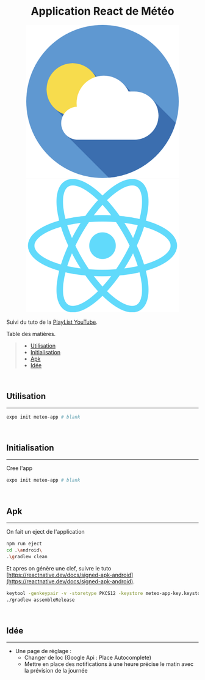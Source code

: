 <h1 align="center">Application React de Météo</h1>

<p align="center">
    <a target="_blank"><img src="./assets/meteo-logo.png" width="400"></a>
    <a target="_blank"><img src="./assets/react-icon.svg.png" width="400"></a>
</p>

Suivi du tuto de la [PlayList YouTube](https://youtu.be/jte3AQRPj_8).


Table des matières.
> * [Utilisation](#Utilisation)
> * [Initialisation](#Initialisation)
> * [Apk](#Apk)
> * [Idée](#Idée)


&nbsp;
## Utilisation
---

```bash
expo init meteo-app # blank
```


&nbsp;
## Initialisation
---

Cree l'app
```bash
expo init meteo-app # blank
```


&nbsp;
## Apk
---

On fait un eject de l'application
```bash
npm run eject
cd .\android\
.\gradlew clean
```

Et apres on génère une clef, suivre le tuto [https://reactnative.dev/docs/signed-apk-android](https://reactnative.dev/docs/signed-apk-android).
```bash
keytool -genkeypair -v -storetype PKCS12 -keystore meteo-app-key.keystore -alias meteo-app -keyalg RSA -keysize 2048 -validity 10000
./gradlew assembleRelease
```


&nbsp;
## Idée
---

- Une page de réglage :
  - Changer de loc (Google Api : Place Autocomplete)
  - Mettre en place des notifications à une heure précise le matin avec la prévision de la journée
